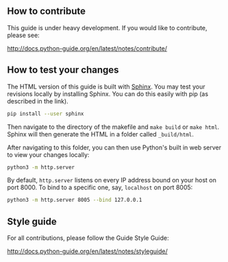 How to contribute
-----------------

This guide is under heavy development. If you would like to contribute, please
see:

http://docs.python-guide.org/en/latest/notes/contribute/

How to test your changes
------------------------

The HTML version of this guide is built with [Sphinx](http://www.sphinx-doc.org/en/stable/). You may test your revisions locally by installing Sphinx. You can do this easily with pip (as described in the link).

``` bash
pip install --user sphinx
```

Then navigate to the directory of the makefile and ```make build``` or ```make html```. Sphinx will then generate the HTML in a folder called `_build/html`.

After navigating to this folder, you can then use Python's built in web server to view your changes locally:

``` bash
python3 -m http.server
```

By default, `http.server` listens on every IP address bound on your host on port 8000. To bind to a specific one, say, `localhost` on port 8005:

``` bash
python3 -m http.server 8005 --bind 127.0.0.1
```

Style guide
-----------

For all contributions, please follow the Guide Style Guide:

http://docs.python-guide.org/en/latest/notes/styleguide/

